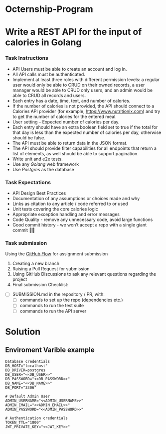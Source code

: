 # Octernship-Program
# Write a REST API for the input of calories in Golang

### Task Instructions
- API Users must be able to create an account and log in.
- All API calls must be authenticated.
- Implement at least three roles with different permission levels: a regular user would only be able to CRUD on their owned records, a user manager would be able to CRUD only users, and an admin would be able to CRUD all records and users.
- Each entry has a date, time, text, and number of calories.
- If the number of calories is not provided, the API should connect to a Calories API provider (for example, https://www.nutritionix.com) and try to get the number of calories for the entered meal.
- User setting – Expected number of calories per day.
- Each entry should have an extra boolean field set to true if the total for that day is less than the expected number of calories per day, otherwise should be false.
- The API must be able to return data in the JSON format.
- The API should provide filter capabilities for all endpoints that return a list of elements, as well should be able to support pagination.
- Write unit and e2e tests.
- Use any *Golang* web framework
- Use *Postgres* as the database

### Task Expectations
- API Design Best Practices
- Documentation of any assumptions or choices made and why
- Links as citation to any article / code referred to or used
- Unit tests covering the core calories logic
- Appropriate exception handling and error messages
- Code Quality - remove any unnecessary code, avoid large functions
- Good commit history - we won’t accept a repo with a single giant commit 🙅‍♀️

### Task submission
Using the [GitHub Flow](https://docs.github.com/en/get-started/quickstart/github-flow#following-github-flow) for assignment submission
1. Creating a new branch 
2. Raising a Pull Request for submission
3. Using GitHub Discussions to ask any relevant questions regarding the project
4. Final submission Checklist:
- [ ] SUBMISSION.md in the repository / PR, with:
  - [ ] commands to set up the repo (dependencies etc.)
  - [ ] commands to run the test suite
  - [ ] commands to run the API server

# Solution
## Enviroment Varible example
````
Database credentials
DB_HOST="localhost"
DB_DRIVER=postgres
DB_USER="<<DB_USER>>"
DB_PASSWORD="<<DB_PASSWORD>>"
DB_NAME="<<DB_NAME>>"
DB_PORT="3306"

# Default Admin User
ADMIN_USERNAME="<<ADMIN_USERNAME>>"
ADMIN_EMAIL="<<ADMIN_EMAIL>>"
ADMIN_PASSWORD="<<ADMIN_PASSWORD>>"

# Authentication credentials
TOKEN_TTL="1800"
JWT_PRIVATE_KEY="<<JWT_KEY>>"
````